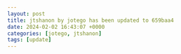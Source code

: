 ```yaml
---
layout: post
title: jtshanon by jotego has been updated to 659baa4
date: 2024-02-02 16:43:07 +0000
categories: [jotego, jtshanon]
tags: [update]
---
```


